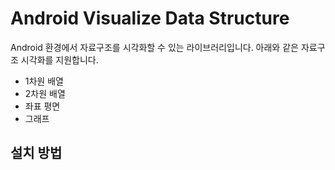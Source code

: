 # Android Visualize Data Structure

Android 환경에서 자료구조를 시각화할 수 있는 라이브러리입니다. 아래와 같은 자료구조 시각화를 지원합니다.

- 1차원 배열
- 2차원 배열
- 좌표 평면
- 그래프

## 설치 방법